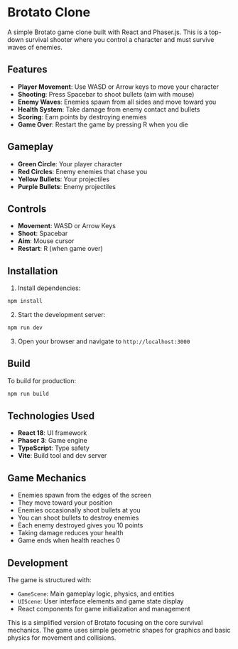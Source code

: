 # Brotato Clone

A simple Brotato game clone built with React and Phaser.js. This is a top-down survival shooter where you control a character and must survive waves of enemies.

## Features

- **Player Movement**: Use WASD or Arrow keys to move your character
- **Shooting**: Press Spacebar to shoot bullets (aim with mouse)
- **Enemy Waves**: Enemies spawn from all sides and move toward you
- **Health System**: Take damage from enemy contact and bullets
- **Scoring**: Earn points by destroying enemies
- **Game Over**: Restart the game by pressing R when you die

## Gameplay

- **Green Circle**: Your player character
- **Red Circles**: Enemy enemies that chase you
- **Yellow Bullets**: Your projectiles
- **Purple Bullets**: Enemy projectiles

## Controls

- **Movement**: WASD or Arrow Keys
- **Shoot**: Spacebar
- **Aim**: Mouse cursor
- **Restart**: R (when game over)

## Installation

1. Install dependencies:
```bash
npm install
```

2. Start the development server:
```bash
npm run dev
```

3. Open your browser and navigate to `http://localhost:3000`

## Build

To build for production:
```bash
npm run build
```

## Technologies Used

- **React 18**: UI framework
- **Phaser 3**: Game engine
- **TypeScript**: Type safety
- **Vite**: Build tool and dev server

## Game Mechanics

- Enemies spawn from the edges of the screen
- They move toward your position
- Enemies occasionally shoot bullets at you
- You can shoot bullets to destroy enemies
- Each enemy destroyed gives you 10 points
- Taking damage reduces your health
- Game ends when health reaches 0

## Development

The game is structured with:
- `GameScene`: Main gameplay logic, physics, and entities
- `UIScene`: User interface elements and game state display
- React components for game initialization and management

This is a simplified version of Brotato focusing on the core survival mechanics. The game uses simple geometric shapes for graphics and basic physics for movement and collisions.
